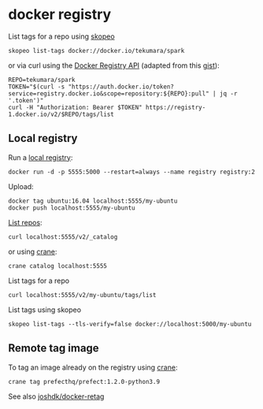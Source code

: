 # docker registry

List tags for a repo using [skopeo](https://github.com/containers/skopeo)

```
skopeo list-tags docker://docker.io/tekumara/spark
```

or via curl using the [Docker Registry API](https://docs.docker.com/registry/spec/api/#listing-image-tags) (adapted from this [gist](https://gist.github.com/Exchizz/02b2276cb992c5c7cd04a824c921d0f3)):

```
REPO=tekumara/spark
TOKEN="$(curl -s "https://auth.docker.io/token?service=registry.docker.io&scope=repository:${REPO}:pull" | jq -r '.token')"
curl -H "Authorization: Bearer $TOKEN" https://registry-1.docker.io/v2/$REPO/tags/list
```

## Local registry

Run a [local registry](https://docs.docker.com/registry/deploying/):

```
docker run -d -p 5555:5000 --restart=always --name registry registry:2
```

Upload:

```
docker tag ubuntu:16.04 localhost:5555/my-ubuntu
docker push localhost:5555/my-ubuntu
```

[List repos](https://docs.docker.com/registry/spec/api/#listing-repositories):

```
curl localhost:5555/v2/_catalog
```

or using [crane](https://github.com/google/go-containerregistry/tree/main/cmd/crane):

```
crane catalog localhost:5555
```

List tags for a repo

```
curl localhost:5555/v2/my-ubuntu/tags/list
```

List tags using skopeo

```
skopeo list-tags --tls-verify=false docker://localhost:5000/my-ubuntu
```

## Remote tag image

To tag an image already on the registry using [crane](https://github.com/google/go-containerregistry/tree/main/cmd/crane):

```
crane tag prefecthq/prefect:1.2.0-python3.9
```

See also [joshdk/docker-retag](https://github.com/joshdk/docker-retag)

